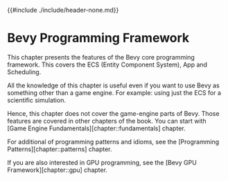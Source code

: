 {{#include ./include/header-none.md}}

# Bevy Programming Framework

This chapter presents the features of the Bevy core programming framework. This
covers the ECS (Entity Component System), App and Scheduling.

All the knowledge of this chapter is useful even if you want to use Bevy as
something other than a game engine. For example: using just the ECS for a
scientific simulation.

Hence, this chapter does not cover the game-engine parts of Bevy. Those
features are covered in other chapters of the book. You can start with
[Game Engine Fundamentals][chapter::fundamentals] chapter.

For additional of programming patterns and idioms, see the [Programming
Patterns][chapter::patterns] chapter.

If you are also interested in GPU programming, see the [Bevy GPU
Framework][chapter::gpu] chapter.
